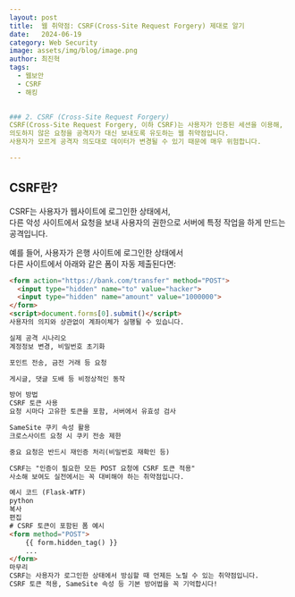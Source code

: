 ```yaml
---
layout: post
title:  웹 취약점: CSRF(Cross-Site Request Forgery) 제대로 알기
date:   2024-06-19
category: Web Security
image: assets/img/blog/image.png
author: 최진혁
tags:
  - 웹보안
  - CSRF
  - 해킹
  

### 2. CSRF (Cross-Site Request Forgery)
CSRF(Cross-Site Request Forgery, 이하 CSRF)는 사용자가 인증된 세션을 이용해,  
의도하지 않은 요청을 공격자가 대신 보내도록 유도하는 웹 취약점입니다.  
사용자가 모르게 공격자 의도대로 데이터가 변경될 수 있기 때문에 매우 위험합니다.

---
```


## CSRF란?

CSRF는 사용자가 웹사이트에 로그인한 상태에서,  
다른 악성 사이트에서 요청을 보내 사용자의 권한으로 서버에 특정 작업을 하게 만드는 공격입니다.

예를 들어, 사용자가 은행 사이트에 로그인한 상태에서  
다른 사이트에서 아래와 같은 폼이 자동 제출된다면:

```html
<form action="https://bank.com/transfer" method="POST">
  <input type="hidden" name="to" value="hacker">
  <input type="hidden" name="amount" value="1000000">
</form>
<script>document.forms[0].submit()</script>
사용자의 의지와 상관없이 계좌이체가 실행될 수 있습니다.

실제 공격 시나리오
계정정보 변경, 비밀번호 초기화

포인트 전송, 금전 거래 등 요청

게시글, 댓글 도배 등 비정상적인 동작

방어 방법
CSRF 토큰 사용
요청 시마다 고유한 토큰을 포함, 서버에서 유효성 검사

SameSite 쿠키 속성 활용
크로스사이트 요청 시 쿠키 전송 제한

중요 요청은 반드시 재인증 처리(비밀번호 재확인 등)

CSRF는 "인증이 필요한 모든 POST 요청에 CSRF 토큰 적용"
사소해 보여도 실전에서는 꼭 대비해야 하는 취약점입니다.

예시 코드 (Flask-WTF)
python
복사
편집
# CSRF 토큰이 포함된 폼 예시
<form method="POST">
    {{ form.hidden_tag() }}
    ...
</form>
마무리
CSRF는 사용자가 로그인한 상태에서 방심할 때 언제든 노릴 수 있는 취약점입니다.
CSRF 토큰 적용, SameSite 속성 등 기본 방어법을 꼭 기억합시다!